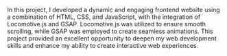 In this project, I developed a dynamic and engaging frontend website using a combination of HTML, CSS, and JavaScript, with the integration of Locomotive.js and GSAP. Locomotive.js was utilized to ensure smooth scrolling, while GSAP was employed to create seamless animations. This project provided an excellent opportunity to deepen my web development skills and enhance my ability to create interactive web experiences.
